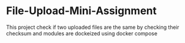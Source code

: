 # File-Upload-Mini-Assignment
This project check if two uploaded files are the same by checking their checksum and modules are dockeized using docker compose

